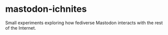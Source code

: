 # mastodon-ichnites
Small experiments exploring how fediverse Mastodon interacts with the rest of the Internet. 
